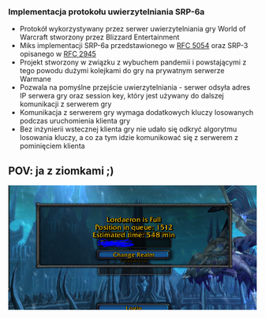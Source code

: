 ### Implementacja protokołu uwierzytelniania SRP-6a ###

* Protokół wykorzystywany przez serwer uwierzytelniania gry World of Warcraft stworzony przez Blizzard Entertainment
* Miks implementacji SRP-6a przedstawionego w [RFC 5054](https://www.rfc-editor.org/rfc/rfc5054) oraz SRP-3 opisanego w [RFC 2945](https://www.rfc-editor.org/rfc/rfc2945)
* Projekt stworzony w związku z wybuchem pandemii i powstającymi z tego powodu dużymi kolejkami do gry na prywatnym serwerze Warmane
* Pozwala na pomyślne przejście uwierzytelniania - serwer odsyła adres IP serwera gry oraz session key, który jest używany do dalszej komunikacji z serwerem gry
* Komunikacja z serwerem gry wymaga dodatkowych kluczy losowanych podczas uruchomienia klienta gry
* Bez inżynierii wstecznej klienta gry nie udało się odkryć algorytmu losowania kluczy, a co za tym idzie komunikować się z serwerem z pominięciem klienta

## POV: ja z ziomkami ;) ##

![Screen5](./pov.png)